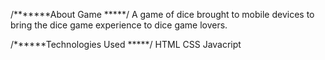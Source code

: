/*******About Game *****/
A game of dice brought to mobile devices to bring the dice game experience to dice game lovers.

/******Technologies Used *****/
HTML
CSS
Javacript
